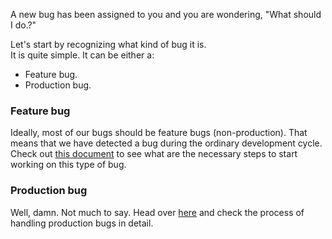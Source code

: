 A new bug has been assigned to you and you are wondering, "What should I do.?"  

Let's start by recognizing what kind of bug it is.  
It is quite simple. It can be either a:
- Feature bug.
- Production bug.

### Feature bug
Ideally, most of our bugs should be feature bugs (non-production). That means that we have detected a bug during the ordinary development cycle.  
Check out [this document](Handling-feature-bugs) to see what are the necessary steps to start working on this type of bug.

### Production bug
Well, damn. Not much to say. Head over [here](Handling-production-bugs) and check the process of handling production bugs in detail.
